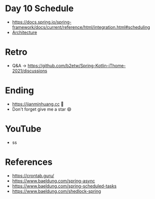# Day 10 Schedule
* https://docs.spring.io/spring-framework/docs/current/reference/html/integration.html#scheduling
* [Architecture](https://github.com/b2etw/Spring-Kotlin-iThome-2021/blob/main/sections/day10/architecture.md)

# Retro
* Q&A -> https://github.com/b2etw/Spring-Kotlin-iThome-2021/discussions

# Ending
* https://jianminhuang.cc 🌈
* Don't forget give me a star 😄

# YouTube
* ss

# References
* https://crontab.guru/
* https://www.baeldung.com/spring-async
* https://www.baeldung.com/spring-scheduled-tasks
* https://www.baeldung.com/shedlock-spring
